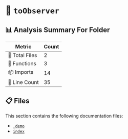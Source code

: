 # 📁 `toObserver`

## 📊 Analysis Summary For Folder

| Metric | Count |
|--------|-------|
| 📁 Total Files | 2 |
| 🔧 Functions | 3 |
| 📦 Imports | 14 |
| 🔢 Line Count | 35 |


## 📋 Files

This section contains the following documentation files:

- [`_demo`](./_demo.md)
- [`index`](./index.md)